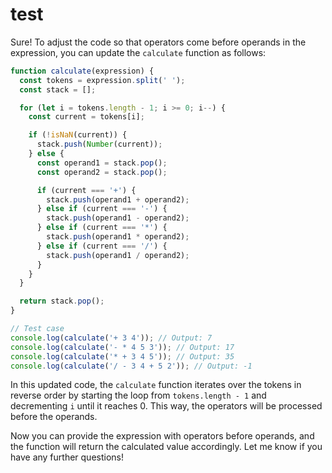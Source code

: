 # test

Sure! To adjust the code so that operators come before operands in the expression, you can update the `calculate` function as follows:

```javascript
function calculate(expression) {
  const tokens = expression.split(' ');
  const stack = [];

  for (let i = tokens.length - 1; i >= 0; i--) {
    const current = tokens[i];

    if (!isNaN(current)) {
      stack.push(Number(current));
    } else {
      const operand1 = stack.pop();
      const operand2 = stack.pop();

      if (current === '+') {
        stack.push(operand1 + operand2);
      } else if (current === '-') {
        stack.push(operand1 - operand2);
      } else if (current === '*') {
        stack.push(operand1 * operand2);
      } else if (current === '/') {
        stack.push(operand1 / operand2);
      }
    }
  }

  return stack.pop();
}

// Test case
console.log(calculate('+ 3 4')); // Output: 7
console.log(calculate('- * 4 5 3')); // Output: 17
console.log(calculate('* + 3 4 5')); // Output: 35
console.log(calculate('/ - 3 4 + 5 2')); // Output: -1
```

In this updated code, the `calculate` function iterates over the tokens in reverse order by starting the loop from `tokens.length - 1` and decrementing `i` until it reaches 0. This way, the operators will be processed before the operands.

Now you can provide the expression with operators before operands, and the function will return the calculated value accordingly. Let me know if you have any further questions!

